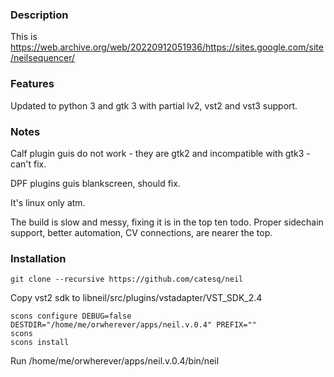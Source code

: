 ### Description

This is https://web.archive.org/web/20220912051936/https://sites.google.com/site/neilsequencer/

### Features 
Updated to python 3 and gtk 3 with partial lv2, vst2 and vst3 support. 

### Notes 
Calf plugin guis do not work - they are gtk2 and incompatible with gtk3 - can't fix. 

DPF plugins guis blankscreen, should fix.

It's linux only atm.

The build is slow and messy, fixing it is in the top ten todo. Proper sidechain support, better automation, CV connections, are nearer the top.  

### Installation

```git clone --recursive https://github.com/catesq/neil```

Copy vst2 sdk to libneil/src/plugins/vstadapter/VST_SDK_2.4

```
scons configure DEBUG=false DESTDIR="/home/me/orwherever/apps/neil.v.0.4" PREFIX=""
scons
scons install
```

Run /home/me/orwherever/apps/neil.v.0.4/bin/neil
